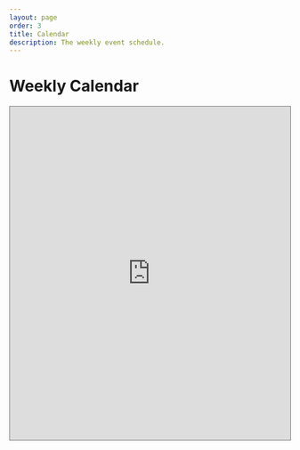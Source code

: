 ```yaml
---
layout: page
order: 3
title: Calendar
description: The weekly event schedule.
---
```


# Weekly Calendar

<iframe data-a11y-errors="true" title="Calendar of CEE 260 Course Events" src="https://outlook.office365.com/owa/calendar/74359a3c552c497eb0702bd60876d968@umass.edu/38fec702eebf49e28cf4ed28ec63999a9913101052657105765/calendar.html" style="border:solid 1px #777" width="100%" height="600" frameborder="0" scrolling="no"></iframe> 

<!-- {% for schedule in site.schedules %}
{{ schedule }}
{% endfor %} -->
